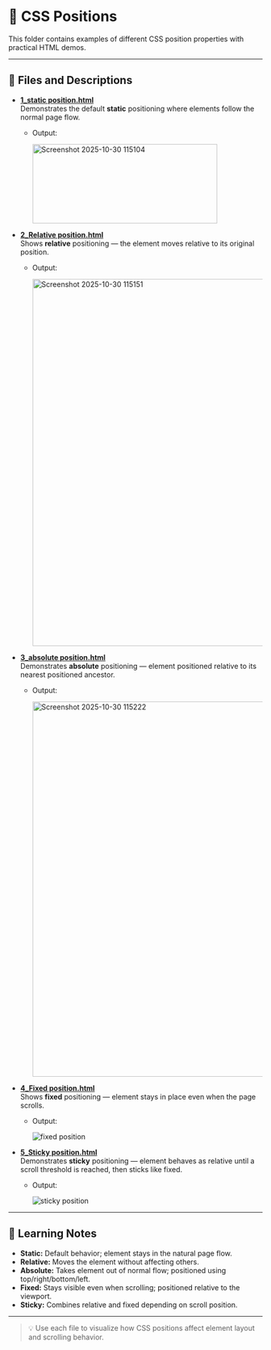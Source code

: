 # 🎯 CSS Positions

This folder contains examples of different CSS position properties with practical HTML demos.

---

## 📘 Files and Descriptions

- **[1_static position.html](https://github.com/Hemachandhar-n/FSWD_Learnings/blob/030db643b80c10077fa029d9051bcc2e07c1d6ae/CSS/CSS%20POSITIONS/1_static%20position.html)**  
  Demonstrates the default **static** positioning where elements follow the normal page flow.
  - Output:
    
    <img width="366" height="157" alt="Screenshot 2025-10-30 115104" src="https://github.com/user-attachments/assets/2a9f612b-2a66-4e9c-8323-a63af027d1b9" />

    

- **[2_Relative position.html](https://github.com/Hemachandhar-n/FSWD_Learnings/blob/030db643b80c10077fa029d9051bcc2e07c1d6ae/CSS/CSS%20POSITIONS/2_Relative%20position.html)**  
  Shows **relative** positioning — the element moves relative to its original position.
  - Output:
    
    <img width="1755" height="727" alt="Screenshot 2025-10-30 115151" src="https://github.com/user-attachments/assets/adaf332f-af28-4b24-adf6-a65324bd60d3" />

    

- **[3_absolute position.html](https://github.com/Hemachandhar-n/FSWD_Learnings/blob/030db643b80c10077fa029d9051bcc2e07c1d6ae/CSS/CSS%20POSITIONS/3_absolute%20position.html)**  
  Demonstrates **absolute** positioning — element positioned relative to its nearest positioned ancestor.
  - Output:
    
    <img width="780" height="743" alt="Screenshot 2025-10-30 115222" src="https://github.com/user-attachments/assets/9451babd-ffaf-4b10-ae23-8436566bf776" />


- **[4_Fixed position.html](https://github.com/Hemachandhar-n/FSWD_Learnings/blob/030db643b80c10077fa029d9051bcc2e07c1d6ae/CSS/CSS%20POSITIONS/4_Fixed%20position.html)**  
  Shows **fixed** positioning — element stays in place even when the page scrolls.
  - Output:
    
    ![fixed position](https://github.com/user-attachments/assets/36ebfdc8-dea7-418f-8b05-7d6808c9050f)

    

- **[5_Sticky position.html](https://github.com/Hemachandhar-n/FSWD_Learnings/blob/030db643b80c10077fa029d9051bcc2e07c1d6ae/CSS/CSS%20POSITIONS/5_Sticky%20position.html)**  
  Demonstrates **sticky** positioning — element behaves as relative until a scroll threshold is reached, then sticks like fixed.
  - Output:
    
    ![sticky position](https://github.com/user-attachments/assets/cf7832ab-f09d-4fd6-a46c-824b13d2a1ef)

    

---

## 🧠 Learning Notes

- **Static:** Default behavior; element stays in the natural page flow.  
- **Relative:** Moves the element without affecting others.  
- **Absolute:** Takes element out of normal flow; positioned using top/right/bottom/left.  
- **Fixed:** Stays visible even when scrolling; positioned relative to the viewport.  
- **Sticky:** Combines relative and fixed depending on scroll position.

---

> 💡 Use each file to visualize how CSS positions affect element layout and scrolling behavior.
